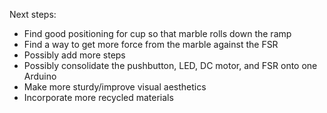 Next steps:
- Find good positioning for cup so that marble rolls down the ramp
- Find a way to get more force from the marble against the FSR
- Possibly add more steps
- Possibly consolidate the pushbutton, LED, DC motor, and FSR onto one Arduino
- Make more sturdy/improve visual aesthetics
- Incorporate more recycled materials
